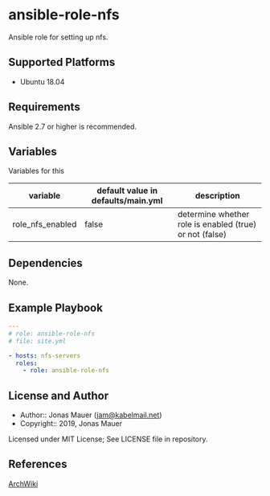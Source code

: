 # ansible-role-nfs

Ansible role for setting up nfs.

## Supported Platforms

* Ubuntu 18.04

## Requirements

Ansible 2.7 or higher is recommended.

## Variables

Variables for this

| variable | default value in defaults/main.yml | description |
| -------- | ---------------------------------- | ----------- |
| role_nfs_enabled | false | determine whether role is enabled (true) or not (false) |

## Dependencies

None.

## Example Playbook

```yaml
---
# role: ansible-role-nfs
# file: site.yml

- hosts: nfs-servers
  roles:
    - role: ansible-role-nfs
```

## License and Author

- Author:: Jonas Mauer (<jam@kabelmail.net>)
- Copyright:: 2019, Jonas Mauer

Licensed under MIT License;
See LICENSE file in repository.

## References

[ArchWiki](https://wiki.archlinux.org/)